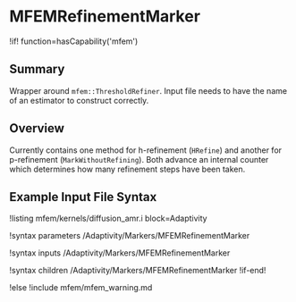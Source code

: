 # MFEMRefinementMarker

!if! function=hasCapability('mfem')

## Summary

Wrapper around `mfem::ThresholdRefiner`. Input file needs to have the name of an estimator to construct correctly.

## Overview

Currently contains one method for h-refinement (`HRefine`) and another for p-refinement (`MarkWithoutRefining`).
Both advance an internal counter which determines how many refinement steps have been taken.

## Example Input File Syntax

!listing mfem/kernels/diffusion_amr.i block=Adaptivity

!syntax parameters /Adaptivity/Markers/MFEMRefinementMarker

!syntax inputs /Adaptivity/Markers/MFEMRefinementMarker

!syntax children /Adaptivity/Markers/MFEMRefinementMarker
!if-end!

!else
!include mfem/mfem_warning.md
